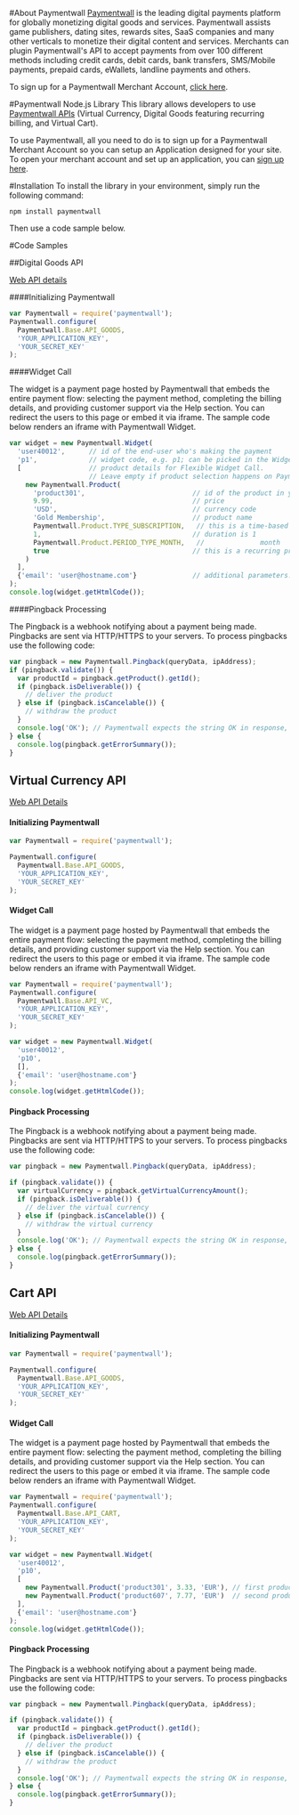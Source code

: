 #About Paymentwall
[Paymentwall](http://paymentwall.com/?source=gh-node) is the leading digital payments platform for globally monetizing digital goods and services. Paymentwall assists game publishers, dating sites, rewards sites, SaaS companies and many other verticals to monetize their digital content and services. 
Merchants can plugin Paymentwall's API to accept payments from over 100 different methods including credit cards, debit cards, bank transfers, SMS/Mobile payments, prepaid cards, eWallets, landline payments and others. 

To sign up for a Paymentwall Merchant Account, [click here](http://paymentwall.com/signup/merchant?source=gh-node).

#Paymentwall Node.js Library
This library allows developers to use [Paymentwall APIs](http://paymentwall.com/en/documentation/API-Documentation/722?source=gh-node) (Virtual Currency, Digital Goods featuring recurring billing, and Virtual Cart).

To use Paymentwall, all you need to do is to sign up for a Paymentwall Merchant Account so you can setup an Application designed for your site.
To open your merchant account and set up an application, you can [sign up here](http://paymentwall.com/signup/merchant?source=gh-node).

#Installation
To install the library in your environment, simply run the following command:

```
npm install paymentwall
```

Then use a code sample below.

#Code Samples

##Digital Goods API

[Web API details](http://www.paymentwall.com/en/documentation/Digital-Goods-API/710#paymentwall_widget_call_flexible_widget_call)

####Initializing Paymentwall

```javascript
var Paymentwall = require('paymentwall');
Paymentwall.configure(
  Paymentwall.Base.API_GOODS,
  'YOUR_APPLICATION_KEY',
  'YOUR_SECRET_KEY'
);
```

####Widget Call

The widget is a payment page hosted by Paymentwall that embeds the entire payment flow: selecting the payment method, completing the billing details, and providing customer support via the Help section. You can redirect the users to this page or embed it via iframe. The sample code below renders an iframe with Paymentwall Widget.

```javascript
var widget = new Paymentwall.Widget(
  'user40012',      // id of the end-user who's making the payment
  'p1',             // widget code, e.g. p1; can be picked in the Widgets section of your merchant account 
  [                 // product details for Flexible Widget Call. 
                    // Leave empty if product selection happens on Paymentwall's side
    new Paymentwall.Product(
      'product301',                           // id of the product in your system  
      9.99,                                   // price
      'USD',                                  // currency code
      'Gold Membership',                      // product name
      Paymentwall.Product.TYPE_SUBSCRIPTION,   // this is a time-based product
      1,                                      // duration is 1
      Paymentwall.Product.PERIOD_TYPE_MONTH,   //              month
      true                                    // this is a recurring product
    )
  ],
  {'email': 'user@hostname.com'}              // additional parameters. for full list check API docs
);
console.log(widget.getHtmlCode());
```

####Pingback Processing

The Pingback is a webhook notifying about a payment being made. Pingbacks are sent via HTTP/HTTPS to your servers. To process pingbacks use the following code:

```javascript
var pingback = new Paymentwall.Pingback(queryData, ipAddress);
if (pingback.validate()) {
  var productId = pingback.getProduct().getId();
  if (pingback.isDeliverable()) {
    // deliver the product
  } else if (pingback.isCancelable()) {
    // withdraw the product
  } 
  console.log('OK'); // Paymentwall expects the string OK in response, otherwise the pingback will be resent
} else {
  console.log(pingback.getErrorSummary());
}
```

## Virtual Currency API

[Web API Details](https://www.paymentwall.com/en/documentation/Virtual-Currency-API/711)

#### Initializing Paymentwall

```javascript
var Paymentwall = require('paymentwall');

Paymentwall.configure(
  Paymentwall.Base.API_GOODS,
  'YOUR_APPLICATION_KEY',
  'YOUR_SECRET_KEY'
);
```

#### Widget Call

The widget is a payment page hosted by Paymentwall that embeds the entire payment flow: selecting the payment method, completing the billing details, and providing customer support via the Help section. You can redirect the users to this page or embed it via iframe. The sample code below renders an iframe with Paymentwall Widget.

```javascript
var Paymentwall = require('paymentwall');
Paymentwall.configure(
  Paymentwall.Base.API_VC,
  'YOUR_APPLICATION_KEY',
  'YOUR_SECRET_KEY'
);

var widget = new Paymentwall.Widget(
  'user40012',
  'p10',
  [],
  {'email': 'user@hostname.com'}
);
console.log(widget.getHtmlCode());
```

#### Pingback Processing

The Pingback is a webhook notifying about a payment being made. Pingbacks are sent via HTTP/HTTPS to your servers. To process pingbacks use the following code:

```javascript
var pingback = new Paymentwall.Pingback(queryData, ipAddress);

if (pingback.validate()) {
  var virtualCurrency = pingback.getVirtualCurrencyAmount();
  if (pingback.isDeliverable()) {
    // deliver the virtual currency
  } else if (pingback.isCancelable()) {
    // withdraw the virtual currency
  } 
  console.log('OK'); // Paymentwall expects the string OK in response, otherwise the pingback will be resent
} else {
  console.log(pingback.getErrorSummary());
}
```

## Cart API

[Web API Details](https://www.paymentwall.com/en/documentation/Shopping-Cart-API/1098)

#### Initializing Paymentwall

```javascript
var Paymentwall = require('paymentwall');

Paymentwall.configure(
  Paymentwall.Base.API_GOODS,
  'YOUR_APPLICATION_KEY',
  'YOUR_SECRET_KEY'
);
```

#### Widget Call

The widget is a payment page hosted by Paymentwall that embeds the entire payment flow: selecting the payment method, completing the billing details, and providing customer support via the Help section. You can redirect the users to this page or embed it via iframe. The sample code below renders an iframe with Paymentwall Widget.

```javascript
var Paymentwall = require('paymentwall');
Paymentwall.configure(
  Paymentwall.Base.API_CART,
  'YOUR_APPLICATION_KEY',
  'YOUR_SECRET_KEY'
);

var widget = new Paymentwall.Widget(
  'user40012',
  'p10',
  [
    new Paymentwall.Product('product301', 3.33, 'EUR'), // first product in cart
    new Paymentwall.Product('product607', 7.77, 'EUR')  // second product in cart
  ],
  {'email': 'user@hostname.com'}
);
console.log(widget.getHtmlCode());
```

#### Pingback Processing

The Pingback is a webhook notifying about a payment being made. Pingbacks are sent via HTTP/HTTPS to your servers. To process pingbacks use the following code:

```javascript
var pingback = new Paymentwall.Pingback(queryData, ipAddress);

if (pingback.validate()) {
  var productId = pingback.getProduct().getId();
  if (pingback.isDeliverable()) {
    // deliver the product
  } else if (pingback.isCancelable()) {
    // withdraw the product
  } 
  console.log('OK'); // Paymentwall expects the string OK in response, otherwise the pingback will be resent
} else {
  console.log(pingback.getErrorSummary());
}
```

